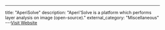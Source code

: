---
title: "AperiSolve"
description: "Aperi'Solve is a platform which performs layer analysis on image (open-source)."
external_category: "Miscellaneous"
---[Visit Website](https://aperisolve.fr/)

